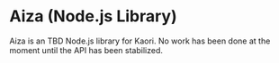 # Aiza (Node.js Library)

Aiza is an TBD Node.js library for Kaori. No work has been done at the moment until the API has been stabilized.